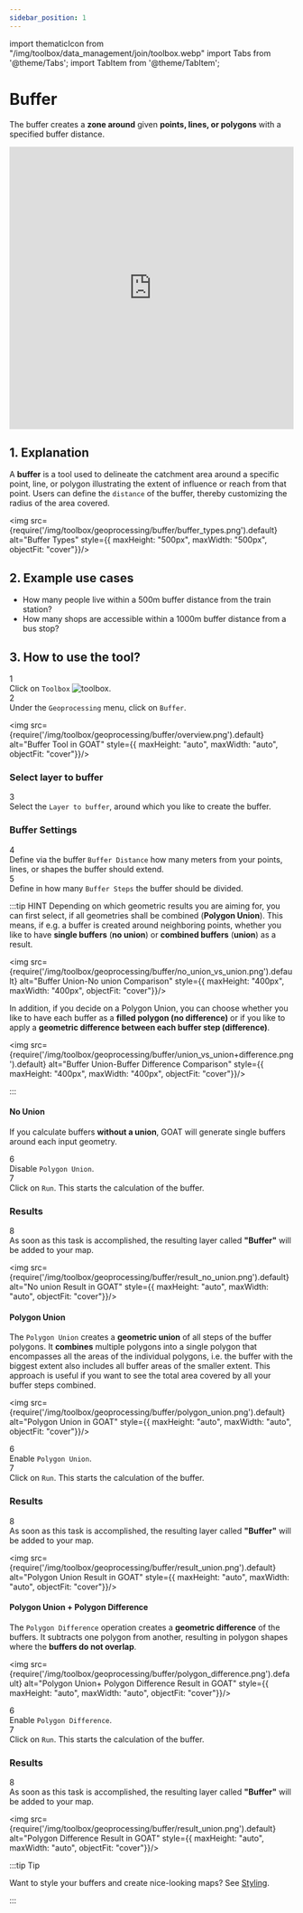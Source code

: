 ```yaml
---
sidebar_position: 1
---
```


import thematicIcon from "/img/toolbox/data_management/join/toolbox.webp"
import Tabs from '@theme/Tabs';
import TabItem from '@theme/TabItem';



# Buffer

The buffer creates a **zone around** given **points, lines, or polygons** with a specified buffer distance.

<iframe width="100%" height="500" src="https://youtu.be/Yboi3CwOLPM" title="YouTube video player" frameborder="0" allow="accelerometer; autoplay; clipboard-write; encrypted-media; gyroscope; picture-in-picture; web-share" referrerpolicy="strict-origin-when-cross-origin" allowfullscreen></iframe>

## 1. Explanation

A **buffer** is a tool used to delineate the catchment area around a specific point, line, or polygon illustrating the extent of influence or reach from that point. Users can define the ``distance`` of the buffer, thereby customizing the radius of the area covered.

<div style={{ display: 'flex', flexDirection: 'column', alignItems: 'center' }}>

  <img src={require('/img/toolbox/geoprocessing/buffer/buffer_types.png').default} alt="Buffer Types" style={{ maxHeight: "500px", maxWidth: "500px", objectFit: "cover"}}/>

</div> 

## 2. Example use cases 

- How many people live within a 500m buffer distance from the train station? 
- How many shops are accessible within a 1000m buffer distance from a bus stop?


## 3. How to use the tool?


<div class="step">
  <div class="step-number">1</div>
  <div class="content">Click on <code>Toolbox</code> <img src={thematicIcon} alt="toolbox" style={{width: "25px"}}/>. </div>
</div>

<div class="step">
  <div class="step-number">2</div>
  <div class="content">Under the <code>Geoprocessing</code> menu, click on <code>Buffer</code>.</div>
</div>


<img src={require('/img/toolbox/geoprocessing/buffer/overview.png').default} alt="Buffer Tool in GOAT" style={{ maxHeight: "auto", maxWidth: "auto", objectFit: "cover"}}/>

### Select layer to buffer 


<div class="step">
  <div class="step-number">3</div>
  <div class="content">Select the <code>Layer to buffer</code>, around which you like to create the buffer.</div>
</div>

### Buffer Settings 


<div class="step">
  <div class="step-number">4</div>
  <div class="content">Define via the buffer <code>Buffer Distance</code> how many meters from your points, lines, or shapes the buffer should extend.</div>
</div>

<div class="step">
  <div class="step-number">5</div>
  <div class="content">Define in how many <code>Buffer Steps</code> the buffer should be divided.</div>
</div>

:::tip HINT
Depending on which geometric results you are aiming for, you can first select, if all geometries shall be combined (**Polygon Union**). This means, if e.g. a buffer is created around neighboring points, whether you like to have **single buffers** (**no union**) or **combined buffers** (**union**) as a result.

<div style={{ display: 'flex', flexDirection: 'column', alignItems: 'center' }}>

  <img src={require('/img/toolbox/geoprocessing/buffer/no_union_vs_union.png').default} alt="Buffer Union-No union Comparison" style={{ maxHeight: "400px", maxWidth: "400px", objectFit: "cover"}}/>

</div> 

In addition, if you decide on a Polygon Union, you can choose whether you like to have each buffer as a **filled polygon (no difference)** or if you like to apply a **geometric difference between each buffer step (difference)**.


<div style={{ display: 'flex', flexDirection: 'column', alignItems: 'center' }}>

  <img src={require('/img/toolbox/geoprocessing/buffer/union_vs_union+difference.png').default} alt="Buffer Union-Buffer Difference Comparison" style={{ maxHeight: "400px", maxWidth: "400px", objectFit: "cover"}}/>

</div> 


:::

<Tabs>
<TabItem value="nounion" label="No Union" default className="tabItemBox">

#### No Union
If you calculate buffers **without a union**, GOAT will generate single buffers around each input geometry. 

<div class="step">
  <div class="step-number">6</div>
  <div class="content">Disable <code>Polygon Union</code>.</div>
</div>

<div class="step">
  <div class="step-number">7</div>
  <div class="content">Click on <code>Run</code>. This starts the calculation of the buffer.</div>
</div>

### Results

<div class="step">
  <div class="step-number">8</div>
  <div class="content">As soon as this task is accomplished, the resulting layer called <b>"Buffer"</b> will be added to your map.</div>
</div>

<div style={{ display: 'flex', flexDirection: 'column', alignItems: 'center' }}>

  <img src={require('/img/toolbox/geoprocessing/buffer/result_no_union.png').default} alt="No union Result in GOAT" style={{ maxHeight: "auto", maxWidth: "auto", objectFit: "cover"}}/>

</div> 

</TabItem>

  <TabItem value="polygonunion" label="Union" default className="tabItemBox">

#### Polygon Union
The  ``Polygon Union`` creates a **geometric union** of all steps of the buffer polygons. It **combines** multiple polygons into a single polygon that encompasses all the areas of the individual polygons, i.e. the buffer with the biggest extent also includes all buffer areas of the smaller extent. This approach is useful if you want to see the total area covered by all your buffer steps combined. 

<div style={{ display: 'flex', flexDirection: 'column' }}>

  <img src={require('/img/toolbox/geoprocessing/buffer/polygon_union.png').default} alt="Polygon Union in GOAT" style={{ maxHeight: "auto", maxWidth: "auto", objectFit: "cover"}}/>

</div> 


<div class="step">
  <div class="step-number">6</div>
  <div class="content">Enable <code>Polygon Union</code>.</div>
</div>

<div class="step">
  <div class="step-number">7</div>
  <div class="content">Click on <code>Run</code>. This starts the calculation of the buffer.</div>
</div>

### Results

<div class="step">
  <div class="step-number">8</div>
  <div class="content">As soon as this task is accomplished, the resulting layer called <b>"Buffer"</b> will be added to your map.</div>
</div>

<div style={{ display: 'flex', flexDirection: 'column', alignItems: 'center' }}>

  <img src={require('/img/toolbox/geoprocessing/buffer/result_union.png').default} alt="Polygon Union Result in GOAT" style={{ maxHeight: "auto", maxWidth: "auto", objectFit: "cover"}}/>

</div> 


  </TabItem>
  <TabItem value="polygondifference" label="Union + Difference " className="tabItemBox">

#### Polygon Union + Polygon Difference 
The  ``Polygon Difference`` operation creates a **geometric difference** of the buffers. It subtracts one polygon from another, resulting in polygon shapes where the **buffers do not overlap**.

<div style={{ display: 'flex', flexDirection: 'column', alignItems: 'center' }}>

  <img src={require('/img/toolbox/geoprocessing/buffer/polygon_difference.png').default} alt="Polygon Union+ Polygon Difference Result in GOAT" style={{ maxHeight: "auto", maxWidth: "auto", objectFit: "cover"}}/>

</div> 

<div class="step">
  <div class="step-number">6</div>
  <div class="content">Enable <code>Polygon Difference</code>.</div>
</div>

<div class="step">
  <div class="step-number">7</div>
  <div class="content">Click on <code>Run</code>. This starts the calculation of the buffer.</div>
</div>

### Results

<div class="step">
  <div class="step-number">8</div>
  <div class="content">As soon as this task is accomplished, the resulting layer called <b>"Buffer"</b> will be added to your map.</div>
</div>

<div style={{ display: 'flex', flexDirection: 'column', alignItems: 'center' }}>

  <img src={require('/img/toolbox/geoprocessing/buffer/result_union.png').default} alt="Polygon Difference Result in GOAT" style={{ maxHeight: "auto", maxWidth: "auto", objectFit: "cover"}}/>

</div> 



  </TabItem>
</Tabs>




:::tip Tip

Want to style your buffers and create nice-looking maps? See [Styling](../../map/layer_style/styling.md).

:::


